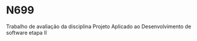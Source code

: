 # N699
Trabalho de avaliação da disciplina Projeto Aplicado ao Desenvolvimento de software etapa II
